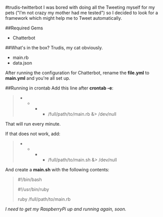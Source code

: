 #trudis-twitterbot
I was bored with doing all the Tweeting myself for my pets ("I'm not crazy my mother had me tested") so I
decided to look for a framework which might help me to Tweet automatically.

##Required Gems
* Chatterbot

##What's in the box?
Trudis, my cat obviously.

* main.rb
* data.json

After running the configuration for Chatterbot, rename the __file.yml__ to __main.yml__ and you're all set up.

##Running in crontab
Add this line after __crontab -e__:
> * * * * /full/path/to/main.rb &> /dev/null

That will run every minute.

If that does not work, add:
> * * * * /full/path/to/main.sh &> /dev/null

And create a __main.sh__ with the following contents:
> \#!/bin/bash
> 
> \#!/usr/bin/ruby
> 
> ruby /full/path/to/main.rb

*I need to get my RaspberryPi up and running again, soon.*
